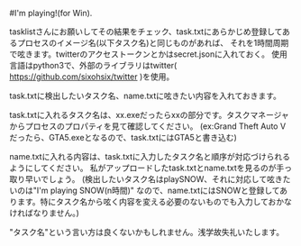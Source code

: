 #I'm playing!(for Win).

tasklistさんにお願いしてその結果をチェック、task.txtにあらかじめ登録してあるプロセスのイメージ名(以下タスク名)と同じものがあれば、
それを1時間周期で呟きます。twitterのアクセストークンとかはsecret.jsonに入れておく。
使用言語はpython3で、外部のライブラリはtwitter( https://github.com/sixohsix/twitter )を使用。

task.txtに検出したいタスク名、name.txtに呟きたい内容を入れておきます。

task.txtに入れるタスク名は、xx.exeだったらxxの部分です。タスクマネージャからプロセスのプロパティを見て確認してください。
(ex:Grand Theft Auto Vだったら、GTA5.exeとなるので、task.txtにはGTA5と書き込む)

name.txtに入れる内容は、task.txtに入力したタスク名と順序が対応づけられるようにしてください。
私がアップロードしたtask.txtとname.txtを見るのが手っ取り早いでしょう。
(検出したいタスク名はplaySNOW、それに対応して呟きたいのは"I'm playing SNOW(n時間)" なので、name.txtにはSNOWと登録してあります。特にタスク名から呟く内容を変える必要のないものでも入力しておかなければなりません。)

"タスク名"という言い方は良くないかもしれません。浅学故失礼いたします。
